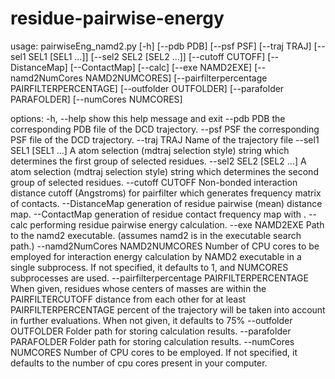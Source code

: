 # residue-pairwise-energy

usage: pairwiseEng_namd2.py [-h] [--pdb PDB] [--psf PSF] [--traj TRAJ] [--sel1 SEL1 [SEL1 ...]] [--sel2 SEL2 [SEL2 ...]] [--cutoff CUTOFF] [--DistanceMap] [--ContactMap] [--calc] [--exe NAMD2EXE] [--namd2NumCores NAMD2NUMCORES] [--pairfilterpercentage PAIRFILTERPERCENTAGE] [--outfolder OUTFOLDER]
[--parafolder PARAFOLDER] [--numCores NUMCORES]

options:
-h, --help show this help message and exit
--pdb PDB the corresponding PDB file of the DCD trajectory.
--psf PSF the corresponding PSF file of the DCD trajectory.
--traj TRAJ Name of the trajectory file
--sel1 SEL1 [SEL1 ...]
A atom selection (mdtraj selection style) string which determines the first group of selected residues.
--sel2 SEL2 [SEL2 ...]
A atom selection (mdtraj selection style) string which determines the second group of selected residues.
--cutoff CUTOFF Non-bonded interaction distance cutoff (Angstroms) for pairfilter which generates frequency matrix of contacts.
--DistanceMap generation of residue pairwise (mean) distance map.
--ContactMap generation of residue contact frequency map with .
--calc performing residue pairwise energy calculation.
--exe NAMD2EXE Path to the namd2 executable. (assumes namd2 is in the executable search path.)
--namd2NumCores NAMD2NUMCORES
Number of CPU cores to be employed for interaction energy calculation by NAMD2 executable in a single subprocess. If not specified, it defaults to 1, and NUMCORES subprocesses are used.
--pairfilterpercentage PAIRFILTERPERCENTAGE
When given, residues whose centers of masses are within the PAIRFILTERCUTOFF distance from each other for at least PAIRFILTERPERCENTAGE percent of the trajectory will be taken into account in further evaluations. When not given, it defaults to 75%
--outfolder OUTFOLDER
Folder path for storing calculation results.
--parafolder PARAFOLDER
Folder path for storing calculation results.
--numCores NUMCORES Number of CPU cores to be employed. If not specified, it defaults to the number of cpu cores present in your computer.
